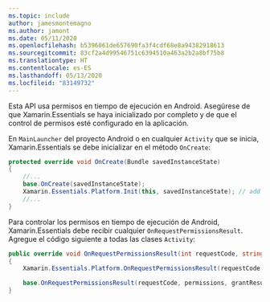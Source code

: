 ```yaml
---
ms.topic: include
author: jamesmontemagno
ms.author: jamont
ms.date: 05/11/2020
ms.openlocfilehash: b5396061de657690fa3f4cdf68e8a94382918613
ms.sourcegitcommit: 83cf2a4d99546751c6394510a463a2b2a8bf75b8
ms.translationtype: HT
ms.contentlocale: es-ES
ms.lasthandoff: 05/13/2020
ms.locfileid: "83149732"
---
```

Esta API usa permisos en tiempo de ejecución en Android. Asegúrese de que Xamarin.Essentials se haya inicializado por completo y de que el control de permisos esté configurado en la aplicación.

En `MainLauncher` del proyecto Android o en cualquier `Activity` que se inicia, Xamarin.Essentials se debe inicializar en el método `OnCreate`:

```csharp
protected override void OnCreate(Bundle savedInstanceState) 
{
    //...
    base.OnCreate(savedInstanceState);
    Xamarin.Essentials.Platform.Init(this, savedInstanceState); // add this line to your code, it may also be called: bundle
    //...
}    
```

Para controlar los permisos en tiempo de ejecución de Android, Xamarin.Essentials debe recibir cualquier `OnRequestPermissionsResult`. Agregue el código siguiente a todas las clases `Activity`:

```csharp
public override void OnRequestPermissionsResult(int requestCode, string[] permissions, Android.Content.PM.Permission[] grantResults)
{
    Xamarin.Essentials.Platform.OnRequestPermissionsResult(requestCode, permissions, grantResults);

    base.OnRequestPermissionsResult(requestCode, permissions, grantResults);
}
```
